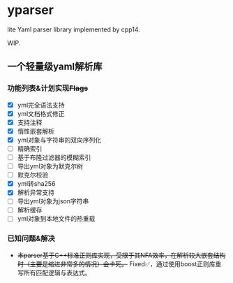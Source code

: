 # yparser

lite Yaml parser library implemented by cpp14.

WIP.

## 一个轻量级yaml解析库

### 功能列表&计划实现~~Flags~~

- [x] yml完全语法支持
- [x] yml文档格式修正
- [x] 支持注释
- [x] 惰性嵌套解析
- [x] yml对象与字符串的双向序列化
- [ ] 精确索引
- [ ] 基于布隆过滤器的模糊索引
- [ ] 导出yml对象为默克尔树
- [ ] 默克尔校验
- [x] yml转sha256
- [x] 解析异常支持
- [ ] 导出yml对象为json字符串
- [ ] 解析缓存
- [ ] yml对象到本地文件的热重载

### 已知问题&解决

- ~~本parser基于C++标准正则库实现，受限于其NFA效率，在解析较大嵌套结构时（主要是缩进非常多的情况）会卡死。~~ Fixed✅，通过使用boost正则库重写所有匹配逻辑与表达式。
